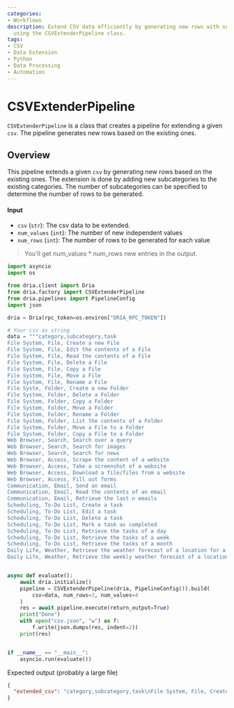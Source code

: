 ```yaml
---
categories:
- Workflows
description: Extend CSV data efficiently by generating new rows with subcategories
  using the CSVExtenderPipeline class.
tags:
- CSV
- Data Extension
- Python
- Data Processing
- Automation
---
```


# CSVExtenderPipeline

`CSVExtenderPipeline` is a class that creates a pipeline for extending a given `csv`. The pipeline generates new rows based on the existing ones.

## Overview

This pipeline extends a given `csv` by generating new rows based on the existing ones. The extension is done by adding new subcategories to the existing categories. The number of subcategories can be specified to determine the number of rows to be generated.

#### Input

- `csv` (`str`): The csv data to be extended.
- `num_values` (`int`): The number of new independent values
- `num_rows` (`int`): The number of rows to be generated for each value

> You'll get num_values * num_rows new entries in the output.


```python
import asyncio
import os

from dria.client import Dria
from dria.factory import CSVExtenderPipeline
from dria.pipelines import PipelineConfig
import json

dria = Dria(rpc_token=os.environ["DRIA_RPC_TOKEN"])

# Your csv as string
data = """category,subcategory,task
File System, File, Create a new File
File System, File, Edit the contents of a File
File System, File, Read the contents of a File
File System, File, Delete a File
File System, File, Copy a File
File System, File, Move a File
File System, File, Rename a File
File Syste, Folder, Create a new Folder
File System, Folder, Delete a Folder
File System, Folder, Copy a Folder
File System, Folder, Move a Folder
File System, Folder, Rename a Folder
File System, Folder, List the contents of a Folder
File System, Folder, Move a File to a Folder
File System, Folder, Copy a File to a Folder
Web Browser, Search, Search over a query
Web Browser, Search, Search for images
Web Browser, Search, Search for news
Web Browser, Access, Scrape the content of a website
Web Browser, Access, Take a screenshot of a website
Web Browser, Access, Download a file/files from a website
Web Browser, Access, Fill out forms
Communication, Email, Send an email
Communication, Email, Read the contents of an email
Communication, Email, Retrieve the last n emails
Scheduling, To-Do List, Create a task
Scheduling, To-Do List, Edit a task
Scheduling, To-Do List, Delete a task
Scheduling, To-Do List, Mark a task as completed
Scheduling, To-Do List, Retrieve the tasks of a day
Scheduling, To-Do List, Retrieve the tasks of a week
Scheduling, To-Do List, Retrieve the tasks of a month
Daily Life, Weather, Retrieve the weather forecast of a location for a day
Daily Life, Weather, Retrieve the weekly weather forecast of a location"""


async def evaluate():
    await dria.initialize()
    pipeline = CSVExtenderPipeline(dria, PipelineConfig()).build(
        csv=data, num_rows=3, num_values=4
    )
    res = await pipeline.execute(return_output=True)
    print("Done")
    with open("csv.json", "w") as f:
        f.write(json.dumps(res, indent=2))
    print(res)


if __name__ == "__main__":
    asyncio.run(evaluate())

```

Expected output (probably a large file)

```json
{
  "extended_csv": "category,subcategory,task\nFile System, File, Create a new File\nFile System, File, Edit the contents of a File\nFile System, File, Read the contents of a File\nFile System, File, Delete a File\nFile System, File, Copy a File\nFile System, File, Move a File\nFile System, File, Rename a File\nFile Syste, Folder, Create a new Folder\nFile System, Folder, Delete a Folder\nFile System, Folder, Copy a Folder\nFile System, Folder, Move a Folder\nFile System, Folder, Rename a Folder\nFile System, Folder, List the contents of a Folder\nFile System, Folder, Move a File to a Folder\nFile System, Folder, Copy a File to a Folder\nWeb Browser, Search, Search over a query\nWeb Browser, Search, Search for images\nWeb Browser, Search, Search for news\nWeb Browser, Access, Scrape the content of a website\nWeb Browser, Access, Take a screenshot of a website\nWeb Browser, Access, Download a file/files from a website\nWeb Browser, Access, Fill out forms\nCommunication, Email, Send an email\nCommunication, Email, Read the contents of an email\nCommunication, Email, Retrieve the last n emails\nScheduling, To-Do List"
} 
```